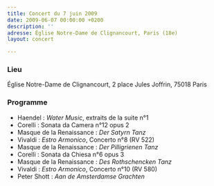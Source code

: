 ```yaml
---
title: Concert du 7 juin 2009
date: 2009-06-07 00:00:00 +0200
description: ''
adresse: Église Notre-Dame de Clignancourt, Paris (18e)
layout: concert

---
```

### Lieu

Église Notre-Dame de Clignancourt, 2 place Jules Joffrin, 75018 Paris

### Programme

* Haendel : _Water Music_, extraits de la suite n°1
* Corelli : Sonata da Camera n°12 opus 2
* Masque de la Renaissance : _Der Satyrn Tanz_
* Vivaldi : _Estro Armonico_, Concerto n°8 (RV 522)
* Masque de la Renaissance : _Der Pilligrienen Tanz_
* Corelli : Sonata da Chiesa n°6 opus 3
* Masque de la Renaissance : _Des Rothschencken Tanz_
* Vivaldi : _Estro Armonico_, Concerto n°10 (RV 580)
* Peter Shott : _Aan de Amsterdamse Grachten_